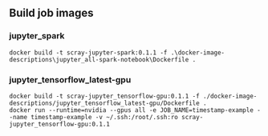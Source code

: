 

## Build job images

### jupyter_spark
```
docker build -t scray-jupyter-spark:0.1.1 -f .\docker-image-descriptions\jupyter_all-spark-notebook\Dockerfile .
```

### jupyter_tensorflow_latest-gpu
```
docker build -t scray-jupyter_tensorflow-gpu:0.1.1 -f ./docker-image-descriptions/jupyter_tensorflow_latest-gpu/Dockerfile .
docker run --runtime=nvidia --gpus all -e JOB_NAME=timestamp-example --name timestamp-example -v ~/.ssh:/root/.ssh:ro scray-jupyter_tensorflow-gpu:0.1.1
```
